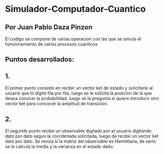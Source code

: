 # Simulador-Computador-Cuantico
## Por Juan Pablo Daza Pinzon
El codigo se compone de varias operacion con las que se simula el funcionamiento de varios procesos cuanticos
## Puntos desarrollados:
## 1.
El primer punto consiste en recibir un vector ket de estado y solicitarle al usuario que lo digite fila por fila, luego se le solicita la posicion de la que desea conocer la probabilidad, luego se le pregunta si quiere introducir otro vector ket para concocer la amplitud de transicion.
## 2.
El segundo punto recibe un observable digitado por el usuario digitando dato por dato segun la coordenada solicitada, luego de recibe un vector ket dato por dato. Se reviza si la matriz del observable es Hermitiana, de serlo se le calcula la media y la varianza en el estado dado.
